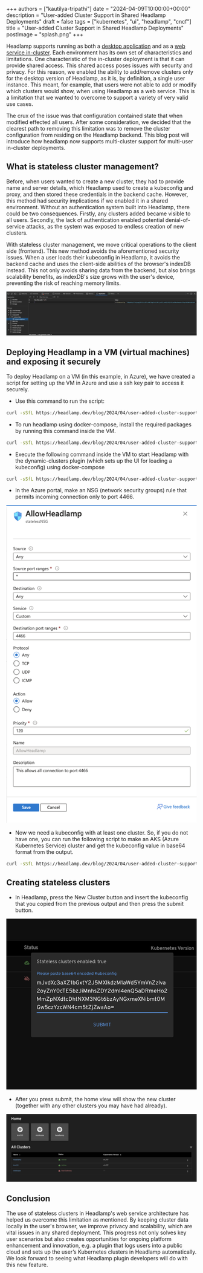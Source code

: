 +++
authors = ["kautilya-tripathi"]
date = "2024-04-09T10:00:00+00:00"
description = "User-added Cluster Support in Shared Headlamp Deployments"
draft = false
tags = ["kubernetes", "ui", "headlamp", "cncf"]
title = "User-added Cluster Support in Shared Headlamp Deployments"
postImage = "splash.png"
+++

Headlamp supports running as both a [desktop application](/docs/latest/installation/desktop/) and as a [web service in-cluster](/docs/latest/installation/in-cluster/). Each environment has its own set of characteristics and limitations. One characteristic of the in-cluster deployment is that it can provide shared access. This shared access poses issues with security and privacy. For this reason, we enabled the ability to add/remove clusters only for the desktop version of Headlamp, as it is, by definition, a single user instance.  This meant, for example, that users were not able to add or modify which clusters would show, when using Headlamp as a web service. This is a limitation that we wanted to overcome to support a variety of very valid use cases.

The crux of the issue was that configuration contained state that when modified effected all users. After some consideration, we decided that the clearest path to removing this limitation was to remove the cluster configuration from residing on the Headlamp backend. This blog post will introduce how headlamp now supports multi-cluster support for multi-user in-cluster deployments.

## What is stateless cluster management?

Before, when users wanted to create a new cluster, they had to provide name and server details, which Headlamp used to create a kubeconfig and proxy, and then stored these credentials in the backend cache. However, this method had security implications if we enabled it in a shared environment. Without an authentication system built into Headlamp, there could be two consequences. Firstly, any clusters added became visible to all users. Secondly, the lack of authentication enabled potential denial-of-service attacks, as the system was exposed to endless creation of new clusters.

With stateless cluster management, we move critical operations to the client side (frontend). This new method avoids the aforementioned security issues. When a user loads their kubeconfig in Headlamp, it avoids the backend cache and uses the client-side abilities of the browser's indexDB instead. This not only avoids sharing data from the backend, but also brings scalability benefits, as indexDB's size grows with the user's device, preventing the risk of reaching memory limits.

![Screenshot showing the contents of the indexDB in the browser](./indexdb.png)

## Deploying Headlamp in a VM (virtual machines) and exposing it securely

To deploy Headlamp on a VM (in this example, in Azure), we have created a script for setting up the VM in Azure and use a ssh key pair to access it securely.

* Use this command to run the script:

```bash
curl -sSfL https://headlamp.dev/blog/2024/04/user-added-cluster-support-in-shared-headlamp-deployments/create-azurevm.sh   | bash
```

* To run headlamp using docker-compose, install the required packages by running this command inside the VM.

```bash
curl -sSfL https://headlamp.dev/blog/2024/04/user-added-cluster-support-in-shared-headlamp-deployments/install-docker-amd64.sh | bash
```

* Execute the following command inside the VM to start Headlamp with the dynamic-clusters plugin (which sets up the UI for loading a kubeconfig) using docker-compose

```bash
curl -sSfL https://headlamp.dev/blog/2024/04/user-added-cluster-support-in-shared-headlamp-deployments/docker-compose-headlamp-run.sh | bash
```

* In the Azure portal, make an NSG (network security groups) rule that permits incoming connection only to port 4466.

![Screenshot showing the NSG rule in Azure](./nsg.png)

* Now we need a kubeconfig with at least one cluster. So, if you do not have one, you can run the following script to make an AKS (Azure Kubernetes Service) cluster and get the kubeconfig value in base64 format from the output.

```bash
curl -sSfL https://headlamp.dev/blog/2024/04/user-added-cluster-support-in-shared-headlamp-deployments/aks-kubeconfig.sh | bash
```

## Creating stateless clusters

* In Headlamp, press the New Cluster button and insert the kubeconfig that you copied from the previous output and then press the submit button.

![Screenshot showing the New Cluster dialog in the dynamic clusters plugin](./paste-kubeconfig.png)

* After you press submit, the home view will show the new cluster (together with any other clusters you may have had already).

![Screenshot showing the home view with the new cluster](./clusters.png)

## Conclusion

The use of stateless clusters in Headlamp's web service architecture has helped us overcome this limitation as mentioned. By keeping cluster data locally in the user's browser, we improve privacy and scalability, which are vital issues in any shared deployment. This progress not only solves key user scenarios but also creates opportunities for ongoing platform enhancement and innovation, e.g. a plugin that logs users into a public cloud and sets up the user’s Kubernetes clusters in Headlamp automatically. We look forward to seeing what Headlamp plugin developers will do with this new feature.
